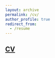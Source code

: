 ```yaml
---
layout: archive
permalink: /cv/
author_profile: true
redirect_from:
  - /resume
---
```

## [CV](https://github.com/debanjanxy/debanjanxy.github.io/raw/master/files/cv.pdf)
